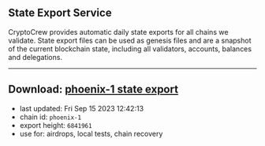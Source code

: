 ## State Export Service
CryptoCrew provides automatic daily state exports for all chains we validate. State export files can be used as genesis files and are a snapshot of the current blockchain state, including all validators, accounts, balances and delegations.

---
**Download: [phoenix-1 state export](https://dl.ccvalidators.com/SERVICE/terra2/phoenix-1_export_6841961.json)**
---

- last updated: Fri Sep 15 2023 12:42:13
- chain id: `phoenix-1`
- export height: `6841961`
- use for: airdrops, local tests, chain recovery
